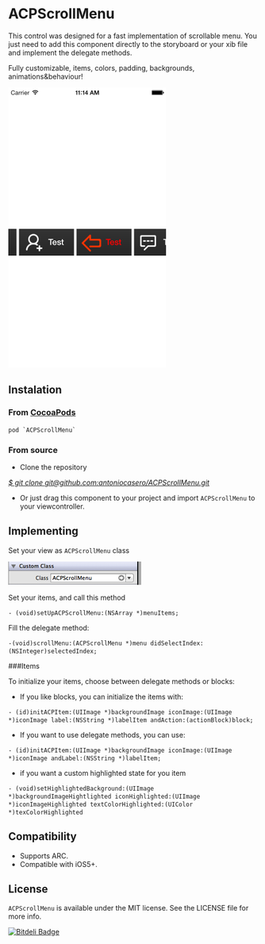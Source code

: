 # ACPScrollMenu

This control was designed for a fast implementation of scrollable menu. You just need to add this component directly to the storyboard or your xib file and implement the delegate methods.

Fully customizable, items, colors, padding, backgrounds, animations&behaviour!

![](sc2.png)

## Instalation

### From [CocoaPods][1]

	pod `ACPScrollMenu`

### From source

* Clone the repository

[*$ git clone git@github.com:antoniocasero/ACPScrollMenu.git*]()

* Or just drag this component to your project and import `ACPScrollMenu` to your viewcontroller.

## Implementing

Set your view as `ACPScrollMenu` class

![](img.png)

Set your items, and call this method

```
- (void)setUpACPScrollMenu:(NSArray *)menuItems;
```

Fill the delegate method:

```
-(void)scrollMenu:(ACPScrollMenu *)menu didSelectIndex:(NSInteger)selectedIndex;
```

###Items

To initialize your items, choose between delegate methods or blocks:

* If you like blocks, you can initialize the items with:

```
- (id)initACPItem:(UIImage *)backgroundImage iconImage:(UIImage *)iconImage label:(NSString *)labelItem andAction:(actionBlock)block;
```
* If you want to use delegate methods, you can use:

```
- (id)initACPItem:(UIImage *)backgroundImage iconImage:(UIImage *)iconImage andLabel:(NSString *)labelItem;
```
* if you want a custom highlighted state for you item

```
- (void)setHighlightedBackground:(UIImage *)backgroundImageHightlighted iconHighlighted:(UIImage *)iconImageHighlighted textColorHighlighted:(UIColor *)texColorHighlighted
```

## Compatibility

- Supports ARC. 
- Compatible with iOS5+.


## License

`ACPScrollMenu` is available under the MIT license. See the LICENSE file for more info.



[1]:	http://www.cocoapods.org



[![Bitdeli Badge](https://d2weczhvl823v0.cloudfront.net/antoniocasero/acpscrollmenu/trend.png)](https://bitdeli.com/free "Bitdeli Badge")

